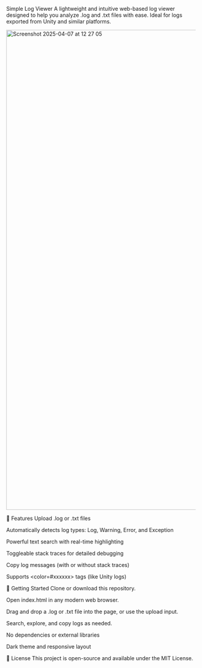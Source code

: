 Simple Log Viewer
A lightweight and intuitive web-based log viewer designed to help you analyze .log and .txt files with ease. Ideal for logs exported from Unity and similar platforms.

<img width="1276" alt="Screenshot 2025-04-07 at 12 27 05" src="https://github.com/user-attachments/assets/5e586655-1753-4c3a-9511-c58166533755" />

🧩 Features
Upload .log or .txt files

Automatically detects log types: Log, Warning, Error, and Exception

Powerful text search with real-time highlighting

Toggleable stack traces for detailed debugging

Copy log messages (with or without stack traces)

Supports <color=#xxxxxx> tags (like Unity logs)

🚀 Getting Started
Clone or download this repository.

Open index.html in any modern web browser.

Drag and drop a .log or .txt file into the page, or use the upload input.

Search, explore, and copy logs as needed.

No dependencies or external libraries

Dark theme and responsive layout

📃 License
This project is open-source and available under the MIT License.
